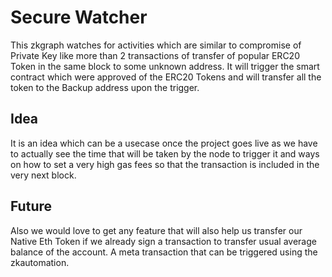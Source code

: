 # Secure Watcher

This zkgraph watches for activities which are similar to compromise of Private Key like more than 2 transactions of transfer of popular ERC20 Token in the same block to some unknown address.
It will trigger the smart contract which were approved of the ERC20 Tokens and will transfer all the token to the Backup address upon the trigger.

## Idea

It is an idea which can be a usecase once the project goes live as we have to actually see the time that will be taken by the node to trigger it and ways on how to set a very high gas fees so that the transaction is included in the very next block.

## Future

Also we would love to get any feature that will also help us transfer our Native Eth Token if we already sign a transaction to transfer usual average balance of the account. A meta transaction that can be triggered using the zkautomation.
